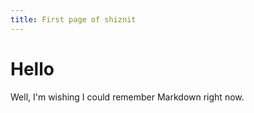 ```yaml
---
title: First page of shiznit
---
```

Hello
=====

Well, I'm wishing I could remember Markdown right now.
